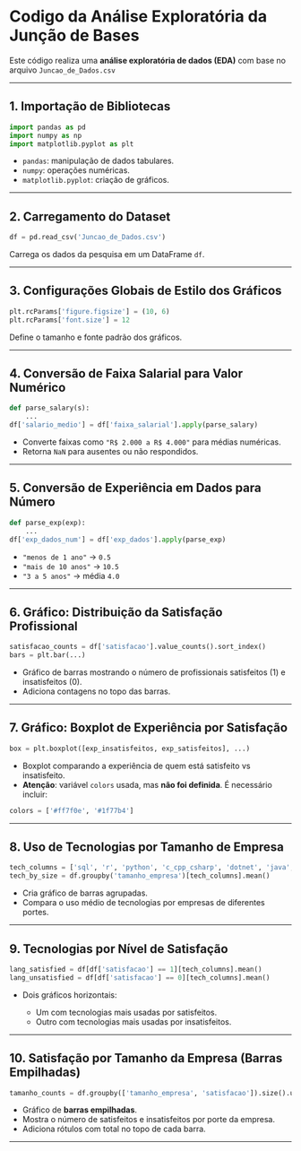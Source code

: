 

#  Codigo da Análise Exploratória da Junção de Bases

Este código realiza uma **análise exploratória de dados (EDA)** com base no arquivo `Juncao_de_Dados.csv`


---

##  1. Importação de Bibliotecas

```python
import pandas as pd
import numpy as np
import matplotlib.pyplot as plt
```

* `pandas`: manipulação de dados tabulares.
* `numpy`: operações numéricas.
* `matplotlib.pyplot`: criação de gráficos.

---

##  2. Carregamento do Dataset

```python
df = pd.read_csv('Juncao_de_Dados.csv')
```

Carrega os dados da pesquisa em um DataFrame `df`.

---

##  3. Configurações Globais de Estilo dos Gráficos

```python
plt.rcParams['figure.figsize'] = (10, 6)
plt.rcParams['font.size'] = 12
```

Define o tamanho e fonte padrão dos gráficos.

---

##  4. Conversão de Faixa Salarial para Valor Numérico

```python
def parse_salary(s):
    ...
df['salario_medio'] = df['faixa_salarial'].apply(parse_salary)
```

* Converte faixas como `"R$ 2.000 a R$ 4.000"` para médias numéricas.
* Retorna `NaN` para ausentes ou não respondidos.

---

##  5. Conversão de Experiência em Dados para Número

```python
def parse_exp(exp):
    ...
df['exp_dados_num'] = df['exp_dados'].apply(parse_exp)
```

* `"menos de 1 ano"` → `0.5`
* `"mais de 10 anos"` → `10.5`
* `"3 a 5 anos"` → média `4.0`

---

##  6. Gráfico: Distribuição da Satisfação Profissional

```python
satisfacao_counts = df['satisfacao'].value_counts().sort_index()
bars = plt.bar(...)
```

* Gráfico de barras mostrando o número de profissionais satisfeitos (1) e insatisfeitos (0).
* Adiciona contagens no topo das barras.

---

##  7. Gráfico: Boxplot de Experiência por Satisfação

```python
box = plt.boxplot([exp_insatisfeitos, exp_satisfeitos], ...)
```

* Boxplot comparando a experiência de quem está satisfeito vs insatisfeito.
* **Atenção**: variável `colors` usada, mas **não foi definida**. É necessário incluir:

```python
colors = ['#ff7f0e', '#1f77b4']
```

---

##  8. Uso de Tecnologias por Tamanho de Empresa

```python
tech_columns = ['sql', 'r', 'python', 'c_cpp_csharp', 'dotnet', 'java', 'javascript']
tech_by_size = df.groupby('tamanho_empresa')[tech_columns].mean()
```

* Cria gráfico de barras agrupadas.
* Compara o uso médio de tecnologias por empresas de diferentes portes.

---

##  9. Tecnologias por Nível de Satisfação

```python
lang_satisfied = df[df['satisfacao'] == 1][tech_columns].mean()
lang_unsatisfied = df[df['satisfacao'] == 0][tech_columns].mean()
```

* Dois gráficos horizontais:

  * Um com tecnologias mais usadas por satisfeitos.
  * Outro com tecnologias mais usadas por insatisfeitos.

---

##  10. Satisfação por Tamanho da Empresa (Barras Empilhadas)

```python
tamanho_counts = df.groupby(['tamanho_empresa', 'satisfacao']).size().unstack().fillna(0)
```

* Gráfico de **barras empilhadas**.
* Mostra o número de satisfeitos e insatisfeitos por porte da empresa.
* Adiciona rótulos com total no topo de cada barra.

---
